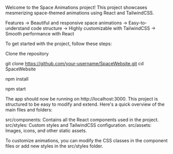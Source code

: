 Welcome to the Space Animations project! This project showcases mesmerizing space-themed animations using React and TailwindCSS.


Features
-> Beautiful and responsive space animations
-> Easy-to-understand code structure
-> Highly customizable with TailwindCSS
-> Smooth performance with React


To get started with the project, follow these steps:

Clone the repository

git clone https://github.com/your-username/SpaceWebsite.git
cd SpaceWebsite

npm install

npm start

The app should now be running on http://localhost:3000.
This project is structured to be easy to modify and extend. Here's a quick overview of the main files and folders:

src/components: Contains all the React components used in the project.
src/styles: Custom styles and TailwindCSS configuration.
src/assets: Images, icons, and other static assets.

To customize animations, you can modify the CSS classes in the component files or add new styles in the src/styles folder.


